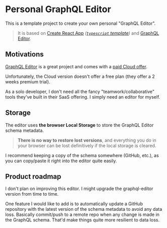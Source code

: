 # Personal GraphQL Editor

This is a template project to create your own personal "GraphQL Editor".

> It is based on [Create React App](https://github.com/facebook/create-react-app) _([`typescript` template](https://create-react-app.dev/docs/getting-started/#creating-a-typescript-app))_ and [GraphQL Editor](https://github.com/graphql-editor/graphql-editor).

## Motivations

[GraphQL Editor](https://github.com/graphql-editor/graphql-editor) is a great project and comes with a [paid Cloud offer](https://graphqleditor.com/).

Unfortunately, the Cloud version doesn't offer a free plan (they offer a 2 weeks premium trial).

As a solo developer, I don't need all the fancy "teamwork/collaborative" tools they've built in their SaaS offering. I simply need an editor for myself.

## Storage

The editor uses **the browser Local Storage** to store the GraphQL Editor schema metadata.

> **There is no way to restore lost versions**, and everything you do in your browser can be lost definitively if the local storage is cleared.

I recommend keeping a copy of the schema somewhere (GitHub, etc.), as you can copy/paste it right into the editor quite easily. 

## Product roadmap

I don't plan on improving this editor. I might upgrade the graphql-editor version from time to time.

One feature I would like to add is to automatically update a GitHub repository with the latest version of the schema metadata to avoid any data loss.
Basically commit/push to a remote repo when any change is made in the GraphQL schema. That'd make things quite more resilient to data loss.
